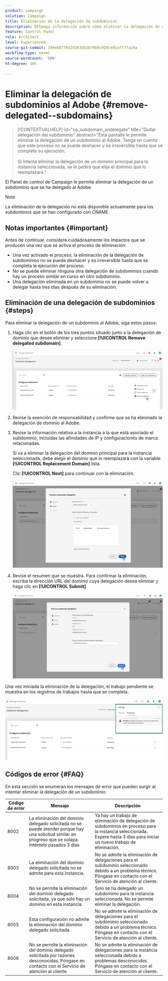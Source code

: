 ```yaml
---
product: campaign
solution: Campaign
title: Eliminación de la delegación de subdominios
description: Obtenga información sobre cómo eliminar la delegación de subdominios al Adobe.
feature: Control Panel
role: Architect
level: Experienced
source-git-commit: 349eb8778a19263b83b70b8c920c401aff7fa24a
workflow-type: tm+mt
source-wordcount: '509'
ht-degree: 16%

---
```


# Eliminar la delegación de subdominios al Adobe {#remove-delegated--subdomains}

>[!CONTEXTUALHELP]
>id="cp_subdomain_undelegate"
>title="Quitar delegación del subdominio"
>abstract="Esta pantalla le permite eliminar la delegación de un subdominio al Adobe. Tenga en cuenta que este proceso no se puede deshacer y es irreversible hasta que se complete su ejecución.<br><br>Si intenta eliminar la delegación de un dominio principal para la instancia seleccionada, se le pedirá que elija el dominio que lo reemplazará."

El Panel de control de Campaign le permite eliminar la delegación de un subdominio que se ha delegado al Adobe.

>[!NOTE]
>
>La eliminación de la delegación no está disponible actualmente para los subdominios que se han configurado con CNAME.

## Notas importantes {#important}

Antes de continuar, considere cuidadosamente los impactos que se producen una vez que se activa el proceso de eliminación:

* Una vez activado el proceso, la eliminación de la delegación de subdominios no se puede deshacer y es irreversible hasta que se completa la ejecución del proceso.
* No se puede eliminar ninguna otra delegación de subdominios cuando hay un proceso similar en curso en otro subdominio.
* Una delegación eliminada en un subdominio no se puede volver a delegar hasta tres días después de su eliminación.

## Eliminación de una delegación de subdominios {#steps}

Para eliminar la delegación de un subdominio al Adobe, siga estos pasos:

1. Haga clic en el botón de los tres puntos situado junto a la delegación de dominio que desee eliminar y seleccione **[!UICONTROL Remove delegated subdomain]**.

   ![](assets/undelegate-subdomain.png)

1. Revise la exención de responsabilidad y confirme que se ha eliminado la delegación de dominio al Adobe.

1. Revise la información relativa a la instancia a la que está asociado el subdominio, incluidas las afinidades de IP y configuraciones de marca relacionadas.

   Si va a eliminar la delegación del dominio principal para la instancia seleccionada, debe elegir el dominio que lo reemplazará con la variable **[!UICONTROL Replacement Domain]** lista.

   Clic **[!UICONTROL Next]** para continuar con la eliminación.

   ![](assets/undelegate-subdomain-details.png)

1. Revise el resumen que se muestra. Para confirmar la eliminación, escriba la dirección URL del dominio cuya delegación desea eliminar y haga clic en **[!UICONTROL Submit]**.

   ![](assets/undelegate-submit.png)

Una vez iniciada la eliminación de la delegación, el trabajo pendiente se muestra en los registros de trabajos hasta que se completa.

![](assets/undelegate-job.png)

## Códigos de error {#FAQ}

En esta sección se enumeran los mensajes de error que pueden surgir al intentar eliminar la delegación de un subdominio:

| Código de error | Mensaje | Descripción |
|  ---  |  ---  |  ---  |
| 8002 | La eliminación del dominio delegado solicitada no se puede atender porque hay una solicitud similar en progreso que se solapa. Inténtelo pasados 3 días | Ya hay un trabajo de eliminación de delegación de subdominios en proceso para la instancia seleccionada. Espere hasta 3 días para iniciar un nuevo trabajo de eliminación. |
| 8003 | La eliminación del dominio delegado solicitada no se admite para esta instancia. | No se admite la eliminación de delegaciones para el subdominio seleccionado debido a un problema técnico. Póngase en contacto con el Servicio de atención al cliente. |
| 8004 | No se permite la eliminación del dominio delegado solicitada, ya que solo hay un dominio en esta instancia. | Solo se ha delegado un subdominio para la instancia seleccionada. No se permite eliminar la delegación. |
| 8005 | Esta configuración no admite la eliminación del dominio delegado solicitada. | No se admite la eliminación de delegaciones para el subdominio seleccionado debido a un problema técnico. Póngase en contacto con el Servicio de atención al cliente. |
| 8006 | No se permite la eliminación del dominio delegado solicitada por razones desconocidas. Póngase en contacto con el Servicio de atención al cliente. | No se admite la eliminación de delegaciones para la instancia seleccionada debido a problemas desconocidos. Póngase en contacto con el Servicio de atención al cliente. |
